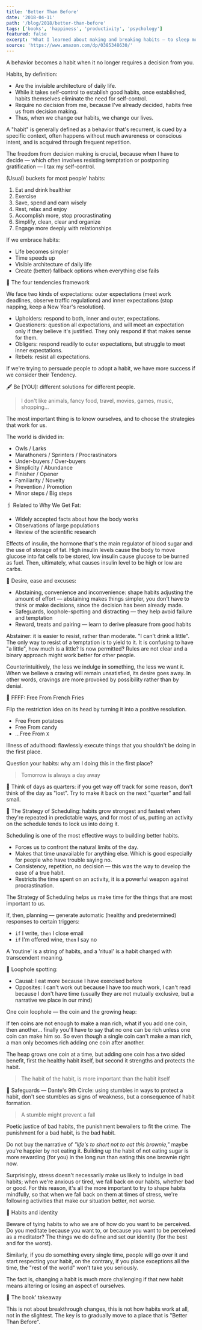 ```yaml
---
title: 'Better Than Before'
date: '2018-04-11'
path: '/blog/2018/better-than-before'
tags: ['books', 'happiness', 'productivity', 'psychology']
featured: false
excerpt: 'What I learned about making and breaking habits — to sleep more, quit sugar, procrastinate less, and generally build a happier life'
source: 'https://www.amazon.com/dp/0385348630/'
---
```


A behavior becomes a habit when it no longer requires a decision from you.

Habits, by definition:

- Are the invisible architecture of daily life.
- While it takes self-control to establish good habits, once established, habits themselves eliminate the need for self-control.
- Require no decision from me, because I've already decided, habits free us from decision making.
- Thus, when we change our habits, we change our lives.

A "habit" is generally defined as a behavior that's recurrent, is cued by a specific context, often happens without much awareness or conscious intent, and is acquired through frequent repetition.

The freedom from decision making is crucial, because when I have to decide — which often involves resisting temptation or postponing gratification — I tax my self-control.

(Usual) buckets for most people' habits:

1. Eat and drink healthier
2. Exercise
3. Save, spend and earn wisely
4. Rest, relax and enjoy
5. Accomplish more, stop procrastinating
6. Simplify, clean, clear and organize
7. Engage more deeply with relationships

If we embrace habits:

- Life becomes simpler
- Time speeds up
- Visible architecture of daily life
- Create (better) fallback options when everything else fails

📍 The four tendencies framework

We face two kinds of expectations: outer expectations (meet work deadlines, observe traffic regulations) and inner expectations (stop napping, keep a New Year's resolution).

- Upholders: respond to both, inner and outer, expectations.
- Questioners: question all expectations, and will meet an expectation only if they believe it's justified. They only respond if that makes sense for them.
- Obligers: respond readily to outer expectations, but struggle to meet inner expectations.
- Rebels: resist all expectations.

If we're trying to persuade people to adopt a habit, we have more success if we consider their Tendency.

🖋 Be [YOU]: different solutions for different people.

> I don't like animals, fancy food, travel, movies, games, music, shopping…

The most important thing is to know ourselves, and to choose the strategies that work for us.

The world is divided in:

- Owls / Larks
- Marathoners / Sprinters / Procrastinators
- Under-buyers / Over-buyers
- Simplicity / Abundance
- Finisher / Opener
- Familiarity / Novelty
- Prevention / Promotion
- Minor steps / Big steps

🖇 Related to Why We Get Fat:

- Widely accepted facts about how the body works
- Observations of large populations
- Review of the scientific research

Effects of insulin, the hormone that's the main regulator of blood sugar and the use of storage of fat. High insulin levels cause the body to move glucose into fat cells to be stored, low insulin cause glucose to be burned as fuel. Then, ultimately, what causes insulin level to be high or low are carbs.

📍 Desire, ease and excuses:

- Abstaining, convenience and inconvenience: shape habits adjusting the amount of effort — abstaining makes things simpler, you don't have to think or make decisions, since the decision has been already made.
- Safeguards, loophole-spotting and distracting — they help avoid failure and temptation
- Reward, treats and pairing — learn to derive pleasure from good habits

Abstainer: it is easier to resist, rather than moderate. "I can't drink a little". The only way to resist of a temptation is to yield to it. It is confusing to have "a little", how much is a little? Is now permitted? Rules are not clear and a binary approach might work better for other people.

Counterintuitively, the less we indulge in something, the less we want it. When we believe a craving will remain unsatisfied, its desire goes away. In other words, cravings are more provoked by possibility rather than by denial.

📍 FFFF: Free From French Fries

Flip the restriction idea on its head by turning it into a positive resolution.

- Free From potatoes
- Free From candy
- ...Free From `X`

Illness of adulthood: flawlessly execute things that you shouldn't be doing in the first place.

Question your habits: why am I doing this in the first place?

> Tomorrow is always a day away

📍 Think of days as quarters: if you get way off track for some reason, don't think of the day as "lost". Try to make it back on the next "quarter" and fail small.

📍 The Strategy of Scheduling: habits grow strongest and fastest when they're repeated in predictable ways, and for most of us, putting an activity on the schedule tends to lock us into doing it.

Scheduling is one of the most effective ways to building better habits.

- Forces us to confront the natural limits of the day.
- Makes that time unavailable for anything else. Which is good especially for people who have trouble saying no.
- Consistency, repetition, no decision — this was the way to develop the ease of a true habit.
- Restricts the time spent on an activity, it is a powerful weapon against procrastination.

The Strategy of Scheduling helps us make time for the things that are most important to us.

If, then, planning — generate automatic (healthy and predetermined) responses to certain triggers:

- `if` I write, `then` I close email
- `if` I'm offered wine, `then` I say no

A 'routine' is a string of habits, and a 'ritual' is a habit charged with transcendent meaning.

📍 Loophole spotting:

- Causal: I eat more because I have exercised before
- Opposites: I can't work out because I have too much work, I can't read because I don't have time (usually they are not mutually exclusive, but a narrative we place in our mind)

One coin loophole — the coin and the growing heap:

If ten coins are not enough to make a man rich, what if you add one coin, then another… finally you'll have to say that no one can be rich unless one coin can make him so. So even though a single coin can't make a man rich, a man only becomes rich adding one coin after another.

The heap grows one coin at a time, but adding one coin has a two sided benefit, first the healthy habit itself, but second it strengths and protects the habit.

> The habit of the habit, is more important than the habit itself

📍 Safeguards — Dante's 9th Circle: using stumbles in ways to protect a habit, don't see stumbles as signs of weakness, but a consequence of habit formation.

> A stumble might prevent a fall

Poetic justice of bad habits, the punishment bewailers to fit the crime. The punishment for a bad habit, is the bad habit.

Do not buy the narrative of _"life's to short not to eat this brownie,"_ maybe you're happier by not eating it. Building up the habit of not eating sugar is more rewarding (for you) in the long run than eating this one brownie right now.

Surprisingly, stress doesn't necessarily make us likely to indulge in bad habits; when we're anxious or tired, we fall back on our habits, whether bad or good. For this reason, it's all the more important to try to shape habits mindfully, so that when we fall back on them at times of stress, we're following activities that make our situation better, not worse.

📍 Habits and identity

Beware of tying habits to who we are of how do you want to be perceived. Do you meditate because you want to, or because you want to be perceived as a meditator? The things we do define and set our identity (for the best and for the worst).

Similarly, if you do something every single time, people will go over it and start respecting your habit, on the contrary, if you place exceptions all the time, the "rest of the world" won't take you seriously.

The fact is, changing a habit is much more challenging if that new habit means altering or losing an aspect of ourselves.

📍 The book' takeaway

This is not about breakthrough changes, this is not how habits work at all, not in the slightest. The key is to gradually move to a place that is "Better Than Before".
